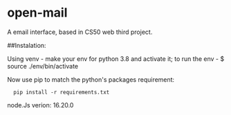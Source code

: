 # open-mail
A email interface, based in CS50 web third project.

##Instalation:

Using venv - make your env for python 3.8 and activate it;
to run the env - $ source ./env/bin/activate

Now use pip to match the python's packages requirement:
```
  pip install -r requirements.txt
```

node.Js verion: 16.20.0



